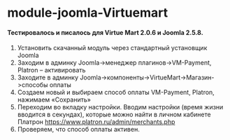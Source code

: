 # module-joomla-Virtuemart
#### Тестировалось и писалось для Virtue Mart 2.0.6 и Joomla 2.5.8.
1. Установить скачанный модуль через стандартный установщик Joomla
2. Заходим в админку Joomla->менеджер плагинов->VM-Payment, Platron – активировать
3. Заходите в админку Joomla->компоненты->VirtueMart->Магазин->способы оплаты
4. Создаем новый и выбираем способ оплаты VM-Payment, Platron, нажимаем «Сохранить»
5. Переходим во вкладку настройки. Вводим настройки (время жизни вводится в секундах), которые можно найти в личном кабинете Платрон https://www.platron.ru/admin/merchants.php
6. Проверяем, что способ оплаты активен.
